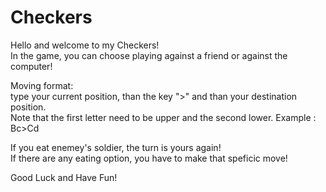 # Checkers  
Hello and welcome to my Checkers!  
In the game, you can choose playing against a friend or against the computer!  
  
Moving format:  
type your current position, than the key ">" and than your destination position.  
Note that the first letter need to be upper and the second lower. Example : Bc>Cd  
  
If you eat enemey's soldier, the turn is yours again!   
If there are any eating option, you have to make that speficic move!  
  
Good Luck and Have Fun!  
